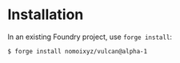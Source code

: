 # Installation

In an existing Foundry project, use `forge install`:
```
$ forge install nomoixyz/vulcan@alpha-1
```
